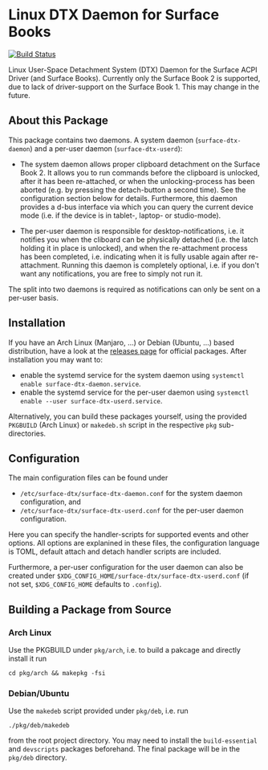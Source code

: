 # Linux DTX Daemon for Surface Books

[![Build Status]][travis]

[Build Status]: https://api.travis-ci.org/qzed/linux-surface-dtx-daemon.svg?branch=master
[travis]: https://travis-ci.org/qzed/linux-surface-dtx-daemon

Linux User-Space Detachment System (DTX) Daemon for the Surface ACPI Driver (and Surface Books).
Currently only the Surface Book 2 is supported, due to lack of driver-support on the Surface Book 1.
This may change in the future.

## About this Package

This package contains two daemons.
A system daemon (`surface-dtx-daemon`) and a per-user daemon (`surface-dtx-userd`):

- The system daemon allows proper clipboard detachment on the Surface Book 2. It allows you to run commands before the clipboard is unlocked, after it has been re-attached, or when the unlocking-process has been aborted (e.g. by pressing the detach-button a second time).
See the configuration section below for details.
Furthermore, this daemon provides a d-bus interface via which you can query the current device mode (i.e. if the device is in tablet-, laptop- or studio-mode).

- The per-user daemon is responsible for desktop-notifications, i.e. it notifies you when the cliboard can be physically detached (i.e. the latch holding it in place is unlocked), and when the re-attachment process has been completed, i.e. indicating when it is fully usable again after re-attachment.
Running this daemon is completely optional, i.e. if you don't want any notifications, you are free to simply not run it.

The split into two daemons is required as notifications can only be sent on a per-user basis.

## Installation

If you have an Arch Linux (Manjaro, ...) or Debian (Ubuntu, ...) based distribution, have a look at the [releases page][releases] for official packages.
After installation you may want to:
- enable the systemd service for the system daemon using `systemctl enable surface-dtx-daemon.service`.
- enable the systemd service for the per-user daemon using `systemctl enable --user surface-dtx-userd.service`.

Alternatively, you can build these packages yourself, using the provided `PKGBUILD` (Arch Linux) or `makedeb.sh` script in the respective `pkg` sub-directories.

## Configuration

The main configuration files can be found under

- `/etc/surface-dtx/surface-dtx-daemon.conf` for the system daemon configuration, and
- `/etc/surface-dtx/surface-dtx-userd.conf` for the per-user daemon configuration.

Here you can specify the handler-scripts for supported events and other options.
All options are explanined in these files, the configuration language is TOML, default attach and detach handler scripts are included. 

Furthermore, a per-user configuration for the user daemon can also be created under `$XDG_CONFIG_HOME/surface-dtx/surface-dtx-userd.conf` (if not set, `$XDG_CONFIG_HOME` defaults to `.config`).

## Building a Package from Source

### Arch Linux

Use the PKGBUILD under `pkg/arch`, i.e. to build a pakcage and directly install it run 
```
cd pkg/arch && makepkg -fsi
```

### Debian/Ubuntu

Use the `makedeb` script provided under `pkg/deb`, i.e. run
```
./pkg/deb/makedeb
```
from the root project directory.
You may need to install the `build-essential` and `devscripts` packages beforehand.
The final package will be in the `pkg/deb` directory.


[releases]: https://github.com/qzed/linux-surface-dtx-daemon/releases
